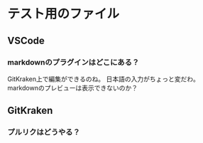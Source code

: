 # テスト用のファイル
## VSCode
### markdownのプラグインはどこにある？

GitKraken上で編集ができるのね。
日本語の入力がちょっと変だわ。
markdownのプレビューは表示できないのか？


## GitKraken
### プルリクはどうやる？

